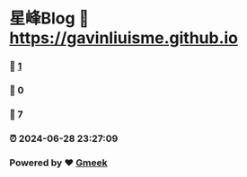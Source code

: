 # 星峰Blog :link: https://gavinliuisme.github.io 
### :page_facing_up: [1](https://gavinliuisme.github.io/tag.html) 
### :speech_balloon: 0 
### :hibiscus: 7 
### :alarm_clock: 2024-06-28 23:27:09 
### Powered by :heart: [Gmeek](https://github.com/Meekdai/Gmeek)
